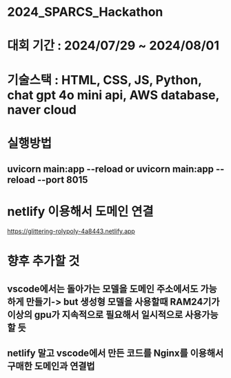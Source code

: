 # 2024_SPARCS_Hackathon

# 대회 기간 : 2024/07/29 ~ 2024/08/01

# 기술스택 : HTML, CSS, JS, Python, chat gpt 4o mini api, AWS database, naver cloud 


# 실행방법


## uvicorn main:app --reload or uvicorn main:app --reload --port 8015


# netlify 이용해서 도메인 연결

https://glittering-rolypoly-4a8443.netlify.app


# 향후 추가할 것

## vscode에서는 돌아가는 모델을 도메인 주소에서도 가능하게 만들기-> but 생성형 모델을 사용할때 RAM24기가 이상의 gpu가 지속적으로 필요해서 일시적으로 사용가능할 듯
## netlify 말고 vscode에서 만든 코드를 Nginx를 이용해서 구매한 도메인과 연결법



